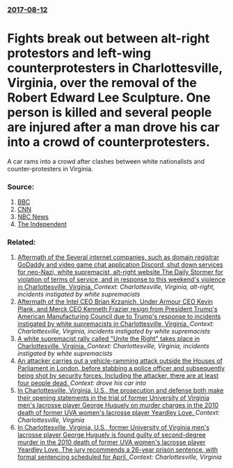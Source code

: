 ### [2017-08-12](/news/2017/08/12/index.md)

# Fights break out between alt-right protestors and left-wing counterprotesters in Charlottesville, Virginia, over the removal of the Robert Edward Lee Sculpture. One person is killed and several people are injured after a man drove his car into a crowd of counterprotesters. 

A car rams into a crowd after clashes between white nationalists and counter-protesters in Virginia.


### Source:

1. [BBC](http://www.bbc.com/news/world-us-canada-40912509)
2. [CNN](http://edition.cnn.com/2017/08/12/us/charlottesville-white-nationalists-rally/index.html)
3. [NBC News](http://www.nbcnews.com/news/us-news/2-virginia-officers-killed-helicopter-crash-near-charlottesville-are-mourned-n792146)
4. [The Independent](http://www.independent.co.uk/news/world/americas/violence-clashes-far-right-rally-charlottesville-virginia-latest-unite-the-right-a7890096.html)

### Related:

1. [Aftermath of the Several internet companies, such as domain registrar GoDaddy and video game chat application Discord, shut down services for neo-Nazi, white supremacist, alt-right website The Daily Stormer for violation of terms of service, and in response to this weekend's violence in Charlottesville, Virginia. ](/news/2017/08/14/aftermath-of-the-several-internet-companies-such-as-domain-registrar-godaddy-and-video-game-chat-application-discord-shut-down-services-fo.md) _Context: Charlottesville, Virginia, alt-right, incidents instigated by white supremacists_
2. [ Aftermath of the Intel CEO Brian Krzanich, Under Armour CEO Kevin Plank, and Merck CEO Kenneth Frazier resign from President Trump's American Manufacturing Council due to Trump's response to incidents instigated by white supremacists in Charlottesville, Virginia. ](/news/2017/08/15/aftermath-of-the-intel-ceo-brian-krzanich-under-armour-ceo-kevin-plank-and-merck-ceo-kenneth-frazier-resign-from-president-trump-s-americ.md) _Context: Charlottesville, Virginia, incidents instigated by white supremacists_
3. [A white supremacist rally called "Unite the Right" takes place in Charlottesville, Virginia. ](/news/2017/08/11/a-white-supremacist-rally-called-unite-the-right-takes-place-in-charlottesville-virginia.md) _Context: Charlottesville, Virginia, incidents instigated by white supremacists_
4. [An attacker carries out a vehicle-ramming attack outside the Houses of Parliament in London, before stabbing a police officer and subsequently being shot by security forces. Including the attacker, there are at least four people dead. ](/news/2017/03/22/an-attacker-carries-out-a-vehicle-ramming-attack-outside-the-houses-of-parliament-in-london-before-stabbing-a-police-officer-and-subsequent.md) _Context: drove his car into_
5. [In Charlottesville, Virginia, U.S., the prosecution and defense both make their opening statements in the trial of former University of Virginia men's lacrosse player George Huguely on murder charges in the 2010 death of former UVA women's lacrosse player Yeardley Love. ](/news/2012/02/8/in-charlottesville-virginia-u-s-the-prosecution-and-defense-both-make-their-opening-statements-in-the-trial-of-former-university-of-virg.md) _Context: Charlottesville, Virginia_
6. [In Charlottesville, Virginia, U.S., former University of Virginia men's lacrosse player George Huguely is found guilty of second-degree murder in the 2010 death of former UVA women's lacrosse player Yeardley Love. The jury recommends a 26-year prison sentence, with formal sentencing scheduled for April. ](/news/2012/02/22/in-charlottesville-virginia-u-s-former-university-of-virginia-men-s-lacrosse-player-george-huguely-is-found-guilty-of-second-degree-murd.md) _Context: Charlottesville, Virginia_
